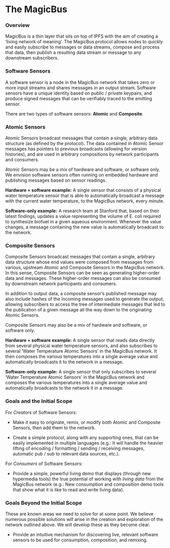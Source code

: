 # The MagicBus

### Overview
MagicBus is a thin layer that sits on top of IPFS with the aim of creating a ‘living network of meaning’. The MagicBus protocol allows nodes to quickly and easily subscribe to messages or data streams, compose and process that data, then publish a resulting data stream or message to any downstream subscribers.

### Software Sensors

A software sensor is a node in the MagicBus network that takes zero or more input streams and shares messages in an output stream. Software sensors have a unique identity based on public / private keypairs, and produce signed messages that can be verifiably traced to the emitting sensor. 

There are two types of software sensors: **Atomic** and **Composite**.

### Atomic Sensors

Atomic Sensors broadcast messages that contain a single, arbitrary data structure (as defined by the protocol). The data contained in Atomic Sensor messages has pointers to previous broadcasts (allowing for version histories), and are used in arbitrary compositions by network participants and consumers. 

Atomic Sensors may be a mix of hardware and software, or software only. We envision software sensors often running on embedded hardware and publishing messages based on sensor readings. 

**Hardware + software example:** A single sensor that consists of a physical water temperature sensor that is able to automatically broadcast a message with the current water temperature, to the MagicBus network, every minute. 

**Software-only example:** A research team at Stanford that, based on their latest findings, updates a value representing the volume of E. coli required to synthesize biofuel in a given aqueous environment. Whenever the value changes, a message containing the new value is automatically broadcast to the network.

### Composite Sensors

Composite Sensors broadcast messages that contain a single, arbitrary data structure whose end values were composed from messages from various, upstream Atomic and Composite Sensors in the MagicBus network. In this sense, Composite Sensors can be seen as generating higher-order data and messages. These higher-order messages can also be consumed by downstream network participants and consumers. 

In addition to output data, a composite sensor’s published message may also include hashes of the incoming messages used to generate the output, allowing subscribers to access the tree of intermediate messages that led to the publication of a given message all the way down to the originating Atomic Sensors.

Composite Sensors may also be a mix of hardware and software, or software only. 

**Hardware + software example:** A single sensor that reads data directly from several physical water temperature sensors, and also subscribes to several ‘Water Temperature Atomic Sensors’ in the MagicBus network. It then composes the various temperatures into a single average value and automatically broadcasts it to the network in a message. 

**Software-only example:** A single sensor that only subscribes to several ‘Water Temperature Atomic Sensors’ in the MagicBus network and composes the various temperatures into a single average value and automatically broadcasts to the network it in a message. 

### Goals and the Initial Scope

For *Creators* of Software Sensors:

* Make it easy to originate, remix, or modify both Atomic and Composite Sensors, then add them to the network.

* Create a simple protocol, along with any supporting ones, that can be easily implemented in multiple languages (e.g.: It will handle the heavier lifting of encoding / formatting / sending / receiving messages, automatic pub / sub to relevant data sources, etc.).

For *Consumers* of Software Sensors:

* Provide a simple, powerful living demo that displays (through new hypermedia tools) the true potential of working with *living data* from the MagicBus network (e.g.: New consumption and composition demo tools that show what it is like to read and write living data).

### Goals Beyond the Initial Scope

These are known areas we need to solve for at some point. We believe numerous possible solutions will arise in the creation and exploration of the network outlined above. We will develop these as they become clear.

* Provide an intuitive mechanism for discovering live, relevant software sensors to be used for consumption, composition, and remixing.
